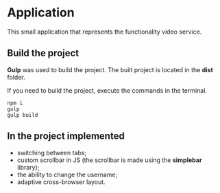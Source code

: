 # Application
This small application that represents  the functionality
video service.

## Build the project
__Gulp__ was used to build the project. The built project is located in the __dist__ folder.

If you need to build the project, execute the commands in the terminal.
```
npm i
gulp
gulp build
```

## In the project implemented
- switching between tabs;
- custom scrollbar in JS (the scrollbar is made using the __simplebar__ library);
- the ability to change the username;
- adaptive cross-browser layout.
